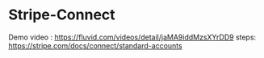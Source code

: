 # Stripe-Connect

Demo video : https://fluvid.com/videos/detail/jaMA9iddMzsXYrDD9
steps: https://stripe.com/docs/connect/standard-accounts
